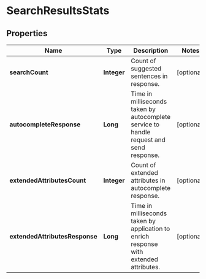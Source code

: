

# SearchResultsStats


## Properties

| Name | Type | Description | Notes |
|------------ | ------------- | ------------- | -------------|
|**searchCount** | **Integer** | Count of suggested sentences in response. |  [optional] |
|**autocompleteResponse** | **Long** | Time in milliseconds taken by autocomplete service to handle request and send response. |  [optional] |
|**extendedAttributesCount** | **Integer** | Count of extended attributes in autocomplete response. |  [optional] |
|**extendedAttributesResponse** | **Long** | Time in milliseconds taken by application to enrich response with extended attributes. |  [optional] |



